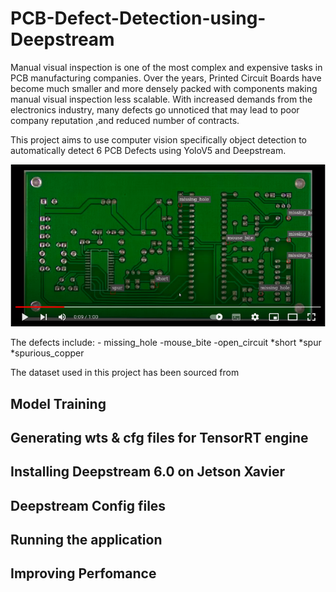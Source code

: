 # PCB-Defect-Detection-using-Deepstream
Manual visual inspection is one of the most complex and expensive tasks in PCB manufacturing companies. Over the years, Printed Circuit Boards have become much smaller and more densely packed with components making manual visual inspection less scalable. With increased demands from the electronics industry, many defects go unnoticed that may lead to poor company reputation ,and reduced number of contracts.

This project aims to use computer vision specifically object detection to automatically detect 6 PCB Defects using YoloV5 and Deepstream.

[![Everything Is AWESOME](https://github.com/clintonoduor/PCB-Defect-Detection-using-Deepstream/blob/main/pcbscreenshot.png?raw=true)](https://www.youtube.com/watch?v=op_TjAQFLfs)

The defects include:
    - missing_hole
    -mouse_bite
     -open_circuit
    *short
    *spur
    *spurious_copper

The dataset used in this project has been sourced from 

## Model Training
## Generating wts & cfg files for TensorRT engine
## Installing Deepstream 6.0 on Jetson Xavier
## Deepstream Config files
## Running the application
## Improving Perfomance

